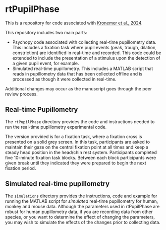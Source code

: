 # rtPupilPhase

This is a repository for code associated with [Kronemer et al., 2024](https://biorxiv.org/cgi/content/short/2024.02.12.579393v1).

This repository includes two main parts:

- Psychopy code associated with collecting real-time pupillometry data. This includes a fixation task where pupil events (peak, trough, dilation, constriction) are identified in real-time and recorded. This code could be extended to include the presentation of a stimulus upon the detection of a given pupil event, for example.
- Simulated real-time pupillometry. This includes a MATLAB script that reads in pupillometry data that has been collected offline and is processed as though it were collected in real-time.

Additional changes may occur as the manuscript goes through the peer review process. 

## Real-time Pupillometry

The `rtPupilPhase` directory provides the code and instructions needed to run the real-time pupillometry experimental code.

The version provided is for a fixation task, where a fixation cross is presented on a solid grey screen. In this task, participants are asked to maintain their gaze on the central fixation point at all times and keep a steady head position in the head/chin rest system. Participants completed five 10-minute fixation task blocks. Between each block participants were given break until they indicated they were prepared to begin the next fixation period.

## Simulated real-time pupillometry

The `simulations` directory provides the instructions, code and example for running the MATLAB script for *simulated* real-time pupillometry for human, monkey and mouse data. Although the parameters used in rtPupilPhase are robust for human pupillometry data, if you are recording data from other species, or you want to determine the effect of changing the parameters, you may wish to simulate the effects of the changes prior to collecting data.
